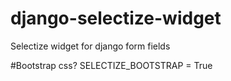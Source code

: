 # django-selectize-widget
Selectize widget for django form fields

#Bootstrap css?
SELECTIZE_BOOTSTRAP = True
